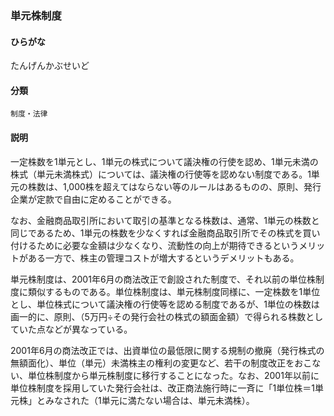 <div style="display:none;">

## [あ行](securities-terms?id=あ行)
## [か行](securities-terms?id=か行)
## [さ行](securities-terms?id=さ行)
## [た行](securities-terms?id=た行)

</div>

### 単元株制度

#### ひらがな

たんげんかぶせいど

#### 分類

`制度・法律`

#### 説明

一定株数を1単元とし、1単元の株式について議決権の行使を認め、1単元未満の株式（単元未満株式）については、議決権の行使等を認めない制度である。1単元の株数は、1,000株を超えてはならない等のルールはあるものの、原則、発行企業が定款で自由に定めることができる。
なお、金融商品取引所において取引の基準となる株数は、通常、1単元の株数と同じであるため、1単元の株数を少なくすれば金融商品取引所でその株式を買い付けるために必要な金額は少なくなり、流動性の向上が期待できるというメリットがある一方で、株主の管理コストが増大するというデメリットもある。
 
単元株制度は、2001年6月の商法改正で創設された制度で、それ以前の単位株制度に類似するものである。単位株制度は、単元株制度同様に、一定株数を1単位とし、単位株式について議決権の行使等を認める制度であるが、1単位の株数は画一的に、原則、（5万円÷その発行会社の株式の額面金額）で得られる株数としていた点などが異なっている。
2001年6月の商法改正では、出資単位の最低限に関する規制の撤廃（発行株式の無額面化）、単位（単元）未満株主の権利の変更など、若干の制度改正をおこない、単位株制度から単元株制度に移行することになった。なお、2001年以前に単位株制度を採用していた発行会社は、改正商法施行時に一斉に「1単位株＝1単元株」とみなされた（1単元に満たない場合は、単元未満株）。

<div style="display:none;">

## [な行](securities-terms?id=な行)
## [は行](securities-terms?id=は行)
## [ま行](securities-terms?id=ま行)
## [や行](securities-terms?id=や行)
## [ら行](securities-terms?id=ら行)
## [わ行](securities-terms?id=わ行)
## [英数字・記号](securities-terms?id=英数字・記号)

</div>

